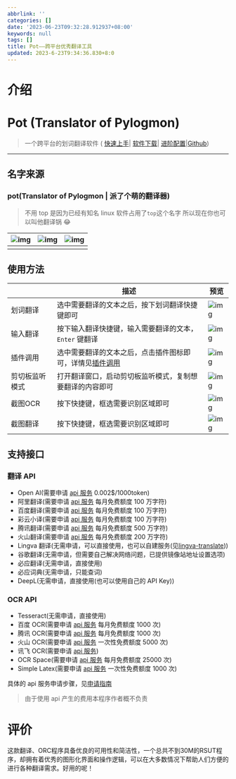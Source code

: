 ```yaml
---
abbrlink: ''
categories: []
date: '2023-06-23T09:32:28.912937+08:00'
keywords: null
tags: []
title: Pot——跨平台优秀翻译工具
updated: 2023-6-23T9:34:36.830+8:0
---
```

# 介绍

# Pot (Translator of Pylogmon)

> 一个跨平台的划词翻译软件 ( [快速上手](https://pot.pylogmon.com/docs/tutorial/intro)| [软件下载](https://pot.pylogmon.com/download)| [进阶配置](https://pot.pylogmon.com/docs/category/软件配置)|[Github](https://github.com/pot-app/pot-desktop))

---

## 名字来源

### pot(Translator of Pylogmon | 派了个萌的翻译器)

> 不用 top 是因为已经有知名 linux 软件占用了`top`这个名字 所以现在你也可以叫他翻译锅 😂


| ![img](https://cdn.staticaly.com/gh/pot-app/pot-desktop/master/asset/1.png) | ![img](https://cdn.staticaly.com/gh/pot-app/pot-desktop/master/asset/2.png) | ![img](https://cdn.staticaly.com/gh/pot-app/pot-desktop/master/asset/3.png) |
| --------------------------------------------------------------------------- | --------------------------------------------------------------------------- | --------------------------------------------------------------------------- |
|                                                                             |                                                                             |                                                                             |

## 使用方法


|                | 描述                                                                                                                    | 预览                                                                          |
| -------------- | ----------------------------------------------------------------------------------------------------------------------- | ----------------------------------------------------------------------------- |
| 划词翻译       | 选中需要翻译的文本之后，按下划词翻译快捷键即可                                                                          | ![img](https://cdn.staticaly.com/gh/pot-app/pot-desktop/master/asset/eg1.gif) |
| 输入翻译       | 按下输入翻译快捷键，输入需要翻译的文本，`Enter` 键翻译                                                                  | ![img](https://cdn.staticaly.com/gh/pot-app/pot-desktop/master/asset/eg2.gif) |
| 插件调用       | 选中需要翻译的文本之后，点击插件图标即可，详情见[插件调用](https://pot.pylogmon.com/docs/tutorial/config/plugin_config) | ![img](https://cdn.staticaly.com/gh/pot-app/pot-desktop/master/asset/eg3.gif) |
| 剪切板监听模式 | 打开翻译窗口，启动剪切板监听模式，复制想要翻译的内容即可                                                                | ![img](https://cdn.staticaly.com/gh/pot-app/pot-desktop/master/asset/eg4.gif) |
| 截图OCR        | 按下快捷键，框选需要识别区域即可                                                                                        | ![img](https://cdn.staticaly.com/gh/pot-app/pot-desktop/master/asset/eg5.gif) |
| 截图翻译       | 按下快捷键，框选需要识别区域即可                                                                                        | ![img](https://cdn.staticaly.com/gh/pot-app/pot-desktop/master/asset/eg6.gif) |

## 支持接口

### 翻译 API

- Open AI(需要申请 [api 服务](https://pot.pylogmon.com/docs/category/api服务申请) 0.002$/1000token)
- 阿里翻译(需要申请 [api 服务](https://pot.pylogmon.com/docs/category/api服务申请) 每月免费额度 100 万字符)
- 百度翻译(需要申请 [api 服务](https://pot.pylogmon.com/docs/category/api服务申请) 每月免费额度 100 万字符)
- 彩云小译(需要申请 [api 服务](https://pot.pylogmon.com/docs/category/api服务申请) 每月免费额度 100 万字符)
- 腾讯翻译(需要申请 [api 服务](https://pot.pylogmon.com/docs/category/api服务申请) 每月免费额度 500 万字符)
- 火山翻译(需要申请 [api 服务](https://pot.pylogmon.com/docs/category/api服务申请) 每月免费额度 200 万字符)
- Lingva 翻译(无需申请，可以直接使用，也可以自建服务(见[lingva-translate](https://github.com/TheDavidDelta/lingva-translate)))
- 谷歌翻译(无需申请，但需要自己解决网络问题，已提供镜像站地址设置选项)
- 必应翻译(无需申请，直接使用)
- 必应词典(无需申请，只能查词)
- DeepL(无需申请，直接使用(也可以使用自己的 API Key))

### OCR API

- Tesseract(无需申请，直接使用)
- 百度 OCR(需要申请 [api 服务](https://pot.pylogmon.com/docs/category/api服务申请) 每月免费额度 1000 次)
- 腾讯 OCR(需要申请 [api 服务](https://pot.pylogmon.com/docs/category/api服务申请) 每月免费额度 1000 次)
- 火山 OCR(需要申请 [api 服务](https://pot.pylogmon.com/docs/category/api服务申请) 一次性免费额度 5000 次)
- 讯飞 OCR(需要申请 [api 服务](https://pot.pylogmon.com/docs/category/api服务申请))
- OCR Space(需要申请 [api 服务](C) 每月免费额度 25000 次)
- Simple Latex(需要申请 [api 服务](https://pot.pylogmon.com/docs/category/api服务申请) 一次性免费额度 1000 次)

具体的 api 服务申请步骤，见[申请指南](https://pot.pylogmon.com/docs/category/api服务申请)

> 由于使用 api 产生的费用本程序作者概不负责

# 评价

这款翻译、ORC程序具备优良的可用性和简洁性，一个总共不到30M的RSUT程序，却拥有着优秀的图形化界面和操作逻辑，可以在大多数情况下帮助人们方便的进行各种翻译需求。好用的呢！
